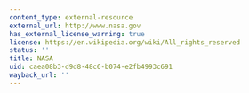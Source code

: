 ```yaml
---
content_type: external-resource
external_url: http://www.nasa.gov
has_external_license_warning: true
license: https://en.wikipedia.org/wiki/All_rights_reserved
status: ''
title: NASA
uid: caea08b3-d9d8-48c6-b074-e2fb4993c691
wayback_url: ''
---
```

